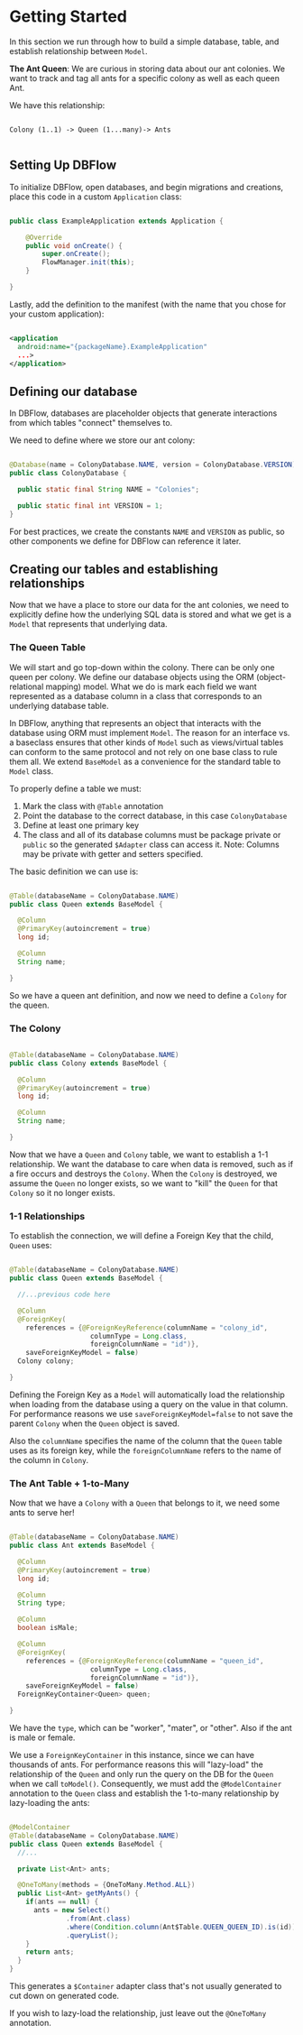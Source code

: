 # Getting Started


In this section we run through how to build a simple database, table, and establish
relationship between `Model`.

**The Ant Queen**: We are curious in storing data about our ant colonies. We want to
track and tag all ants for a specific colony as well as each queen Ant.

We have this relationship:

```

Colony (1..1) -> Queen (1...many)-> Ants


```

## Setting Up DBFlow

To initialize DBFlow, open databases, and begin migrations and creations, place
this code in a custom `Application` class:

```java

public class ExampleApplication extends Application {

    @Override
    public void onCreate() {
        super.onCreate();
        FlowManager.init(this);
    }

}

```

Lastly, add the definition to the manifest (with the name that you chose for your custom application):

```xml

<application
  android:name="{packageName}.ExampleApplication"
  ...>
</application>

```

## Defining our database

In DBFlow, databases are placeholder objects that generate interactions from which
tables "connect" themselves to.

We need to define where we store our ant colony:

```java

@Database(name = ColonyDatabase.NAME, version = ColonyDatabase.VERSION)
public class ColonyDatabase {

  public static final String NAME = "Colonies";

  public static final int VERSION = 1;
}

```

For best practices, we create the constants `NAME` and `VERSION` as public,
so other components we define for DBFlow can reference it later.

## Creating our tables and establishing relationships

Now that we have a place to store our data for the ant colonies, we need to explicitly
define how the underlying SQL data is stored and what we get is a `Model` that represents
that underlying data.

### The Queen Table

We will start and go top-down within the colony. There can be only one queen per colony.
We define our database objects using the ORM (object-relational mapping) model. What we
do is mark each field we want represented as a database column in a class that corresponds
to an underlying database table.

In DBFlow, anything that represents an object that interacts with the database using ORM
must implement `Model`. The reason for an interface vs. a baseclass ensures that other kinds
of `Model` such as views/virtual tables can conform to the same protocol and not rely
on one base class to rule them all. We extend `BaseModel` as a convenience for the standard
table to `Model` class.

To properly define a table we must:
  1. Mark the class with `@Table` annotation
  2. Point the database to the correct database, in this case `ColonyDatabase`
  3. Define at least one primary key
  4. The class and all of its database columns must be package private or `public`
  so the generated `$Adapter` class can access it. Note: Columns may be private with getter and setters specified.

The basic definition we can use is:

```java

@Table(databaseName = ColonyDatabase.NAME)
public class Queen extends BaseModel {

  @Column
  @PrimaryKey(autoincrement = true)
  long id;

  @Column
  String name;

}

```
So we have a queen ant definition, and now we need to define a `Colony` for the queen.

### The Colony

```java

@Table(databaseName = ColonyDatabase.NAME)
public class Colony extends BaseModel {

  @Column
  @PrimaryKey(autoincrement = true)
  long id;

  @Column
  String name;

}


```

Now that we have a `Queen` and `Colony` table, we want to establish a 1-1 relationship.
We want the database to care when data is removed, such as if a fire occurs and destroys the `Colony`.
When the `Colony` is destroyed, we assume the `Queen` no longer exists, so we want
to "kill" the `Queen` for that `Colony` so it no longer exists.

### 1-1 Relationships

To establish the connection, we will define a Foreign Key that the child, `Queen` uses:

```java

@Table(databaseName = ColonyDatabase.NAME)
public class Queen extends BaseModel {

  //...previous code here

  @Column
  @ForeignKey(
    references = {@ForeignKeyReference(columnName = "colony_id",
                    columnType = Long.class,
                    foreignColumnName = "id")},
    saveForeignKeyModel = false)
  Colony colony;

}

```

Defining the Foreign Key as a `Model` will automatically load the relationship
when loading from the database using a query on the value in that column. For performance
reasons we use `saveForeignKeyModel=false` to not save the parent `Colony` when
the `Queen` object is saved.

Also the `columnName` specifies the name of the column that the `Queen` table uses as its
foreign key, while the `foreignColumnName` refers to the name of the column in `Colony`.

### The Ant Table + 1-to-Many

Now that we have a `Colony` with a `Queen` that belongs to it, we need some ants to
serve her!

```java

@Table(databaseName = ColonyDatabase.NAME)
public class Ant extends BaseModel {

  @Column
  @PrimaryKey(autoincrement = true)
  long id;

  @Column
  String type;

  @Column
  boolean isMale;

  @Column
  @ForeignKey(
    references = {@ForeignKeyReference(columnName = "queen_id",
                    columnType = Long.class,
                    foreignColumnName = "id")},
    saveForeignKeyModel = false)
  ForeignKeyContainer<Queen> queen;

}


```

We have the `type`, which can be "worker", "mater", or "other". Also if the
ant is male or female.

We use a `ForeignKeyContainer` in this instance, since we can have thousands of ants.
For performance reasons this will "lazy-load" the relationship of the `Queen` and only
run the query on the DB for the `Queen` when we call `toModel()`. Consequently, we must add
the `@ModelContainer` annotation to the `Queen` class and establish the 1-to-many
 relationship by lazy-loading the ants:

```java

@ModelContainer
@Table(databaseName = ColonyDatabase.NAME)
public class Queen extends BaseModel {
  //...

  private List<Ant> ants;

  @OneToMany(methods = {OneToMany.Method.ALL})
  public List<Ant> getMyAnts() {
    if(ants == null) {
      ants = new Select()
              .from(Ant.class)
              .where(Condition.column(Ant$Table.QUEEN_QUEEN_ID).is(id))
              .queryList();
    }
    return ants;
  }
}

```

This generates a `$Container` adapter class that's not usually generated to cut
down on generated code.

If you wish to lazy-load the relationship, just leave out the `@OneToMany` annotation.
